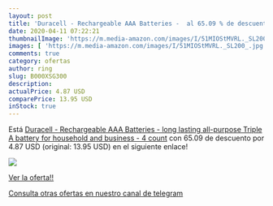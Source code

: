 ```yaml
---
layout: post
title: 'Duracell - Rechargeable AAA Batteries -  al 65.09 % de descuento'
date: 2020-04-11 07:22:21
thumbnailImage: 'https://m.media-amazon.com/images/I/51MIOStMVRL._SL200_.jpg'
images: [ 'https://m.media-amazon.com/images/I/51MIOStMVRL._SL200_.jpg' ]
comments: true
category: ofertas
author: ring
slug: B000XSG300
description:
actualPrice: 4.87 USD
comparePrice: 13.95 USD
inStock: true
---
```


Está [Duracell - Rechargeable AAA Batteries - long lasting  all-purpose Triple A battery for household and business - 4 count](https://www.amazon.com/dp/B000XSG300/?tag=redken08-20) con 65.09 de descuento por 4.87 USD (original: 13.95 USD) en el siguiente enlace!

[![](https://m.media-amazon.com/images/I/51MIOStMVRL._SL200_.jpg)](https://www.amazon.com/dp/B000XSG300/?tag=redken08-20)

[Ver la oferta!!](https://www.amazon.com/dp/B000XSG300/?tag=redken08-20)

[Consulta otras ofertas en nuestro canal de telegram](https://t.me/s/ofertas25)
